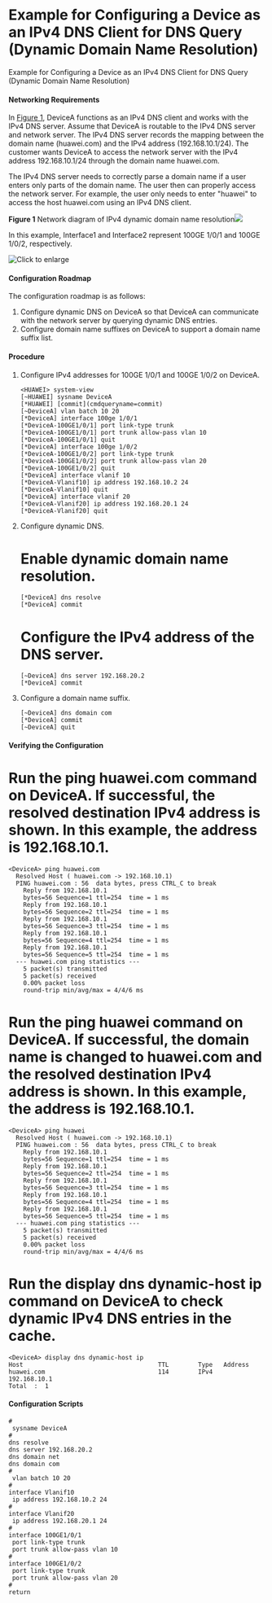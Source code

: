Example for Configuring a Device as an IPv4 DNS Client for DNS Query (Dynamic Domain Name Resolution)
=====================================================================================================

Example for Configuring a Device as an IPv4 DNS Client for DNS Query (Dynamic Domain Name Resolution)

#### Networking Requirements

In [Figure 1](#EN-US_TASK_0000001512830986__fig_dc_s_cfg_10332801), DeviceA functions as an IPv4 DNS client and works with the IPv4 DNS server. Assume that DeviceA is routable to the IPv4 DNS server and network server. The IPv4 DNS server records the mapping between the domain name (huawei.com) and the IPv4 address (192.168.10.1/24). The customer wants DeviceA to access the network server with the IPv4 address 192.168.10.1/24 through the domain name huawei.com.

The IPv4 DNS server needs to correctly parse a domain name if a user enters only parts of the domain name. The user then can properly access the network server. For example, the user only needs to enter "huawei" to access the host huawei.com using an IPv4 DNS client.

**Figure 1** Network diagram of IPv4 dynamic domain name resolution![](public_sys-resources/note_3.0-en-us.png) 

In this example, Interface1 and Interface2 represent 100GE 1/0/1 and 100GE 1/0/2, respectively.

![](figure/en-us_image_0000001512671414.png "Click to enlarge")



#### Configuration Roadmap

The configuration roadmap is as follows:

1. Configure dynamic DNS on DeviceA so that DeviceA can communicate with the network server by querying dynamic DNS entries.
2. Configure domain name suffixes on DeviceA to support a domain name suffix list.

#### Procedure

1. Configure IPv4 addresses for 100GE 1/0/1 and 100GE 1/0/2 on DeviceA.
   
   
   ```
   <HUAWEI> system-view
   [~HUAWEI] sysname DeviceA
   [*HUAWEI] [commit](cmdqueryname=commit)
   [~DeviceA] vlan batch 10 20
   [*DeviceA] interface 100ge 1/0/1
   [*DeviceA-100GE1/0/1] port link-type trunk
   [*DeviceA-100GE1/0/1] port trunk allow-pass vlan 10
   [*DeviceA-100GE1/0/1] quit
   [*DeviceA] interface 100ge 1/0/2
   [*DeviceA-100GE1/0/2] port link-type trunk
   [*DeviceA-100GE1/0/2] port trunk allow-pass vlan 20
   [*DeviceA-100GE1/0/2] quit
   [*DeviceA] interface vlanif 10
   [*DeviceA-Vlanif10] ip address 192.168.10.2 24
   [*DeviceA-Vlanif10] quit
   [*DeviceA] interface vlanif 20
   [*DeviceA-Vlanif20] ip address 192.168.20.1 24
   [*DeviceA-Vlanif20] quit
   ```
2. Configure dynamic DNS.
   
   
   
   # Enable dynamic domain name resolution.
   
   ```
   [*DeviceA] dns resolve
   [*DeviceA] commit
   ```
   
   # Configure the IPv4 address of the DNS server.
   
   ```
   [~DeviceA] dns server 192.168.20.2
   [*DeviceA] commit
   ```
3. Configure a domain name suffix.
   
   
   ```
   [~DeviceA] dns domain com
   [*DeviceA] commit
   [~DeviceA] quit
   ```

#### Verifying the Configuration

# Run the **ping huawei.com** command on DeviceA. If successful, the resolved destination IPv4 address is shown. In this example, the address is 192.168.10.1.

```
<DeviceA> ping huawei.com
  Resolved Host ( huawei.com -> 192.168.10.1)
  PING huawei.com : 56  data bytes, press CTRL_C to break
    Reply from 192.168.10.1                                                         
    bytes=56 Sequence=1 ttl=254  time = 1 ms                               
    Reply from 192.168.10.1                                                         
    bytes=56 Sequence=2 ttl=254  time = 1 ms                               
    Reply from 192.168.10.1                                                         
    bytes=56 Sequence=3 ttl=254  time = 1 ms                               
    Reply from 192.168.10.1                                                         
    bytes=56 Sequence=4 ttl=254  time = 1 ms                               
    Reply from 192.168.10.1                                                         
    bytes=56 Sequence=5 ttl=254  time = 1 ms                               
  --- huawei.com ping statistics ---                                               
    5 packet(s) transmitted                                                     
    5 packet(s) received                                                        
    0.00% packet loss                                                           
    round-trip min/avg/max = 4/4/6 ms      
```

# Run the **ping huawei** command on DeviceA. If successful, the domain name is changed to **huawei.com** and the resolved destination IPv4 address is shown. In this example, the address is 192.168.10.1.

```
<DeviceA> ping huawei
  Resolved Host ( huawei.com -> 192.168.10.1)
  PING huawei.com : 56  data bytes, press CTRL_C to break
    Reply from 192.168.10.1                                                         
    bytes=56 Sequence=1 ttl=254  time = 1 ms                               
    Reply from 192.168.10.1                                                         
    bytes=56 Sequence=2 ttl=254  time = 1 ms                               
    Reply from 192.168.10.1                                                         
    bytes=56 Sequence=3 ttl=254  time = 1 ms                               
    Reply from 192.168.10.1                                                        
    bytes=56 Sequence=4 ttl=254  time = 1 ms                               
    Reply from 192.168.10.1                                                         
    bytes=56 Sequence=5 ttl=254  time = 1 ms                               
  --- huawei.com ping statistics ---                                               
    5 packet(s) transmitted                                                     
    5 packet(s) received                                                        
    0.00% packet loss                                                           
    round-trip min/avg/max = 4/4/6 ms  
```

# Run the **display dns dynamic-host** **ip** command on DeviceA to check dynamic IPv4 DNS entries in the cache.

```
<DeviceA> display dns dynamic-host ip
Host                                     TTL        Type   Address
huawei.com                               114        IPv4   192.168.10.1
Total  :  1
```

#### Configuration Scripts

```
#
 sysname DeviceA
#
dns resolve
dns server 192.168.20.2
dns domain net
dns domain com
#
 vlan batch 10 20
#
interface Vlanif10
 ip address 192.168.10.2 24
#
interface Vlanif20
 ip address 192.168.20.1 24
#
interface 100GE1/0/1
 port link-type trunk
 port trunk allow-pass vlan 10
#
interface 100GE1/0/2
 port link-type trunk
 port trunk allow-pass vlan 20
#
return
```